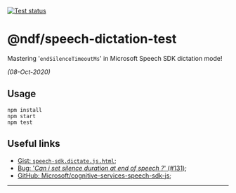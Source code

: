 [![Test status][ci-badge]][ci]

# @ndf/speech-dictation-test

Mastering '`endSilenceTimeoutMs`' in Microsoft Speech SDK dictation mode!

_(08-Oct-2020)_

## Usage

```
npm install
npm start
npm test
```

## Useful links

 * [Gist: `speech-sdk.dictate.js.html`][gist];
 * [Bug: '_Can i set silence duration at end of speech ?_' (#131)][bug];
 * [GitHub: Microsoft/cognitive-services-speech-sdk-js][sdk];

---

[gist]: https://gist.github.com/nfreear/f875994f45c97518cd8c42c786998c84
[bug]: https://github.com/Azure-Samples/cognitive-services-speech-sdk/issues/131
[sdk]: https://github.com/microsoft/cognitive-services-speech-sdk-js
[ci]: https://github.com/nfreear/dictation/actions "Test status ~ 'Node CI'"
[ci-badge]: https://github.com/nfreear/dictation/workflows/Node%20CI/badge.svg

